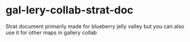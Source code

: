 # gal-lery-collab-strat-doc
Strat document primarily made for blueberry jelly valley but you can also use it for other maps in gallery collab
